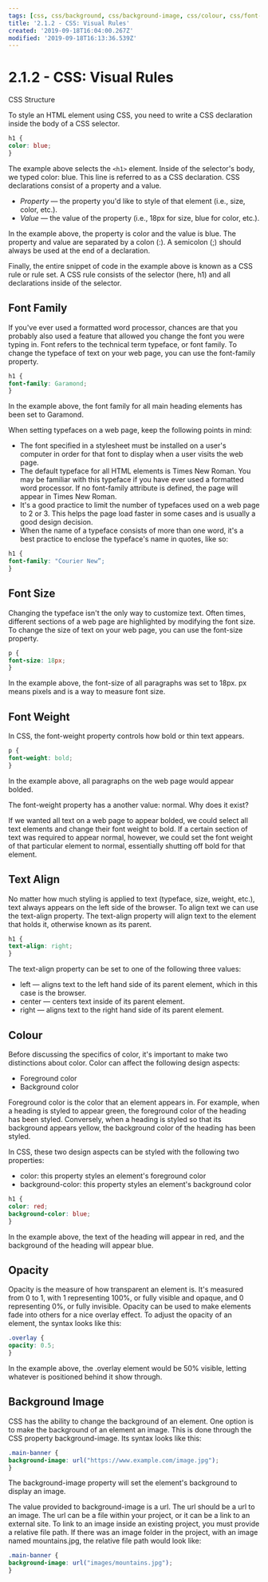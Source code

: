 ```yaml
---
tags: [css, css/background, css/background-image, css/colour, css/font-family, css/font-size, css/font-weight, css/opacity, css/text-align]
title: '2.1.2 - CSS: Visual Rules'
created: '2019-09-18T16:04:00.267Z'
modified: '2019-09-18T16:13:36.539Z'
---
```


# 2.1.2 - CSS: Visual Rules
CSS Structure

To style an HTML element using CSS, you need to write a CSS declaration inside the body of a CSS selector.
```css
h1 {
color: blue;
}
```
The example above selects the `<h1>` element. Inside of the selector's body, we typed color: blue. This line is referred to as a CSS declaration. CSS declarations consist of a property and a value.

* *Property* — the property you'd like to style of that element (i.e., size, color, etc.).
* *Value* — the value of the property (i.e., 18px for size, blue for color, etc.).

In the example above, the property is color and the value is blue. The property and value are separated by a colon (:). A semicolon (;) should always be used at the end of a declaration.

Finally, the entire snippet of code in the example above is known as a CSS rule or rule set. A CSS rule consists of the selector (here, h1) and all declarations inside of the selector.

## Font Family

If you've ever used a formatted word processor, chances are that you probably also used a feature that allowed you change the font you were typing in. Font refers to the technical term typeface, or font family. To change the typeface of text on your web page, you can use the font-family property.
```css
h1 {
font-family: Garamond;
}
```
In the example above, the font family for all main heading elements has been set to Garamond.

When setting typefaces on a web page, keep the following points in mind:

* The font specified in a stylesheet must be installed on a user's computer in order for that font to display when a user visits the web page.
* The default typeface for all HTML elements is Times New Roman. You may be familiar with this typeface if you have ever used a formatted word processor. If no font-family attribute is defined, the page will appear in Times New Roman.
* It's a good practice to limit the number of typefaces used on a web page to 2 or 3. This helps the page load faster in some cases and is usually a good design decision.
* When the name of a typeface consists of more than one word, it's a best practice to enclose the typeface's name in quotes, like so:
```css
h1 {
font-family: "Courier New”;
}
```
## Font Size

Changing the typeface isn't the only way to customize text. Often times, different sections of a web page are highlighted by modifying the font size. To change the size of text on your web page, you can use the font-size property.
```css
p {
font-size: 18px;
}
```
In the example above, the font-size of all paragraphs was set to 18px. px means pixels and is a way to measure font size.

## Font Weight

In CSS, the font-weight property controls how bold or thin text appears.
```css
p {
font-weight: bold;
}
```
In the example above, all paragraphs on the web page would appear bolded.

The font-weight property has a another value: normal. Why does it exist?

If we wanted all text on a web page to appear bolded, we could select all text elements and change their font weight to bold. If a certain section of text was required to appear normal, however, we could set the font weight of that particular element to normal, essentially shutting off bold for that element.

## Text Align

No matter how much styling is applied to text (typeface, size, weight, etc.), text always appears on the left side of the browser. To align text we can use the text-align property. The text-align property will align text to the element that holds it, otherwise known as its parent.
```css
h1 {
text-align: right;
}
```
The text-align property can be set to one of the following three values:

* left — aligns text to the left hand side of its parent element, which in this case is the browser.
* center — centers text inside of its parent element.
* right — aligns text to the right hand side of its parent element.

## Colour

Before discussing the specifics of color, it's important to make two distinctions about color. Color can affect the following design aspects:

* Foreground color
* Background color

Foreground color is the color that an element appears in. For example, when a heading is styled to appear green, the foreground color of the heading has been styled. Conversely, when a heading is styled so that its background appears yellow, the background color of the heading has been styled.

In CSS, these two design aspects can be styled with the following two properties:

* color: this property styles an element's foreground color
* background-color: this property styles an element's background color
```css
h1 {
color: red;
background-color: blue;
}
```
In the example above, the text of the heading will appear in red, and the background of the heading will appear blue.

## Opacity

Opacity is the measure of how transparent an element is. It's measured from 0 to 1, with 1 representing 100%, or fully visible and opaque, and 0 representing 0%, or fully invisible. Opacity can be used to make elements fade into others for a nice overlay effect. To adjust the opacity of an element, the syntax looks like this:
```css
.overlay {
opacity: 0.5;
}
```
In the example above, the .overlay element would be 50% visible, letting whatever is positioned behind it show through.

## Background Image

CSS has the ability to change the background of an element. One option is to make the background of an element an image. This is done through the CSS property background-image. Its syntax looks like this:
```css
.main-banner {
background-image: url("https://www.example.com/image.jpg");
}
```
The background-image property will set the element's background to display an image.

The value provided to background-image is a url. The url should be a url to an image. The url can be a file within your project, or it can be a link to an external site. To link to an image inside an existing project, you must provide a relative file path. If there was an image folder in the project, with an image named mountains.jpg, the relative file path would look like:
```css
.main-banner {
background-image: url("images/mountains.jpg");
}
```

